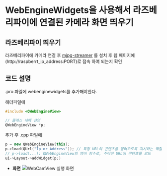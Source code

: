 # WebEngineWidgets을 사용해서 라즈베리파이에 연결된 카메라 화면 띄우기

## 라즈베리파이 띄우기

라즈베리파이에 카메라 연결 후 
[mjpg-streamer](https://github.com/jacksonliam/mjpg-streamer/tree/master) 를 설치 후 웹 페이지에 (http://raspberrt_ip_address:PORT)로 접속 하여 되는지 확인

## 코드 설명

.pro 파일에 webenginewidgets를 추가해야한다.

헤더파일에
```cpp
#include <QWebEngineView>

// 클래스 내에 선언
QWebEngineView *p; 
```
추가 후 .cpp 파일에
```cpp
p = new QWebEngineView(this);
p->load(QUrl("Ip or Address")); // 특정 URL의 콘텐츠를 불러오도록 지시하는 역할
// p->load(...): QWebEngineView의 멤버 함수로, 주어진 URL의 콘텐츠를 로드
ui->Layout->addWidget(p;)
```

+ **화면**
![WebCamView 실행 화면](../../docs/Img/WebCamView.png)
